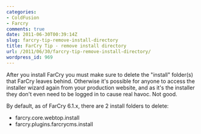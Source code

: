 ```yaml
---
categories:
- ColdFusion
- Farcry
comments: true
date: 2011-06-30T00:39:14Z
slug: farcry-tip-remove-install-directory
title: FarCry Tip - remove install directory
url: /2011/06/30/farcry-tip-remove-install-directory/
wordpress_id: 969
---
```


After you install FarCry you must make sure to delete the "install" folder(s) that FarCry leaves behind. Otherwise it's possible for anyone to access the installer wizard again from your production website, and as it's the installer they don't even need to be logged in to cause real havoc. Not good.

By default, as of FarCry 6.1.x, there are 2 install folders to delete:
	
* farcry.core.webtop.install
* farcry.plugins.farcrycms.install
